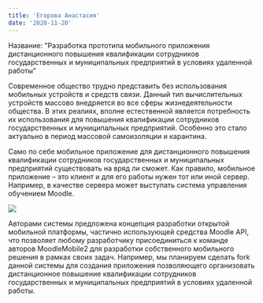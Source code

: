 ```yaml
---
title: 'Егорова Анастасия'
date: '2020-11-20'
---
```


Название: "Разработка прототипа мобильного приложения дистанционного повышения квалификации сотрудников государственных и муниципальных предприятий в условиях удаленной работы"

Современное общество трудно представить без использования мобильных устройств и средств связи. Данный тип вычислительных устройств массово внедряется во все сферы
жизнедеятельности общества. В этих реалиях, вполне естественной является потребность их использования для повышения квалификации сотрудников государственных и 
муниципальных предприятий. Особенно это стало актуально в период массовой самоизоляции и карантина.

Само по себе мобильное приложение для дистанционного повышения квалификации сотрудников государственных и муниципальных предприятий существовать на вряд ли сможет.
Как правило, мобильное приложение – это клиент и для его работы нужен тот или иной сервер. Например, в качестве сервера может выступать система управления 
обучением Moodle.

![](https://sun9-47.userapi.com/impg/1jxyb1SmXpGerGCRB_J4AeCzGivRd1d4c-WlqA/Uee5wY3o-Ns.jpg?size=919x240&quality=96&proxy=1&sign=bffdc94204039a514938a1a21e81ff1d)


Авторами системы предложена концепция разработки открытой мобильной платформы, частично использующей средства Moodle API, что позволяет любому разработчику 
присоединиться к команде авторов MoodleMobile2 для разработки собственного мобильного решения в рамках своих задач. Например, мы планируем сделать fork данной 
системы для создания приложения позволяющего организовать дистанционное повышение квалификации сотрудников государственных и муниципальных предприятий в условиях 
удаленной работы.
